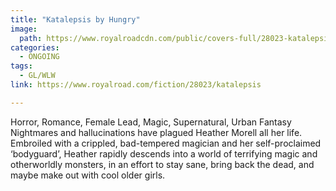 ```yaml
---
title: "Katalepsis by Hungry"
image:
  path: https://www.royalroadcdn.com/public/covers-full/28023-katalepsis.jpg
categories:
  - ONGOING
tags:
  - GL/WLW
link: https://www.royalroad.com/fiction/28023/katalepsis

---
```

Horror, Romance, Female Lead, Magic, Supernatural, Urban Fantasy
Nightmares and hallucinations have plagued Heather Morell all her life. Embroiled with a crippled, bad-tempered magician and her self-proclaimed ‘bodyguard’, Heather rapidly descends into a world of terrifying magic and otherworldly monsters, in an effort to stay sane, bring back the dead, and maybe make out with cool older girls.

